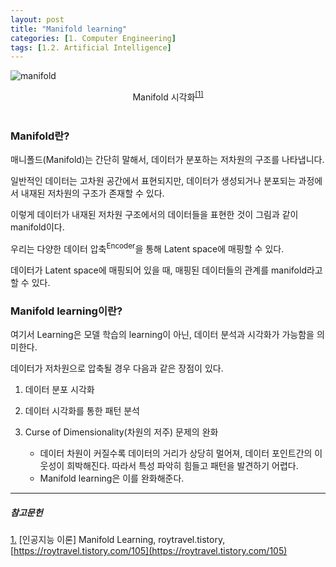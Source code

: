 ```yaml
---
layout: post 
title: "Manifold learning"
categories: [1. Computer Engineering]
tags: [1.2. Artificial Intelligence]
---
```


![manifold](https://raw.githubusercontent.com/maizer2/gitblog_img/main/1.%20Computer%20Engineering/1.2.%20Artificial%20Intelligence/2023-06-23-Manifold.png)

<center>Manifold 시각화<sup><a href="#footnote_1_1" name="footnote_1_2">[1]</a></sup></center><br/>

### Manifold란?

매니폴드(Manifold)는 간단히 말해서, 데이터가 분포하는 저차원의 구조를 나타냅니다.

일반적인 데이터는 고차원 공간에서 표현되지만, 데이터가 생성되거나 분포되는 과정에서 내재된 저차원의 구조가 존재할 수 있다.

이렇게 데이터가 내재된 저차원 구조에서의 데이터들을 표현한 것이 그림과 같이 manifold이다.


우리는 다양한 데이터 압축<sup>Encoder</sup>을 통해 Latent space에 매핑할 수 있다.

데이터가 Latent space에 매핑되어 있을 때, 매핑된 데이터들의 관계를 manifold라고 할 수 있다.

### Manifold learning이란?

여기서 Learning은 모델 학습의 learning이 아닌, 데이터 분석과 시각화가 가능함을 의미한다.

데이터가 저차원으로 압축될 경우 다음과 같은 장점이 있다.

1. 데이터 분포 시각화

2. 데이터 시각화를 통한 패턴 분석

3. Curse of Dimensionality(차원의 저주) 문제의 완화
    * 데이터 차원이 커질수록 데이터의 거리가 상당히 멀어져, 데이터 포인트간의 이웃성이 희박해진다. 따라서 특성 파악히 힘들고 패턴을 발견하기 어렵다.
    * Manifold learning은 이를 완화해준다.

---

##### 참고문헌


<a href="#footnote_1_2" name="footnote_1_1">1.</a> [인공지능 이론] Manifold Learning, roytravel.tistory, [https://roytravel.tistory.com/105](https://roytravel.tistory.com/105)
